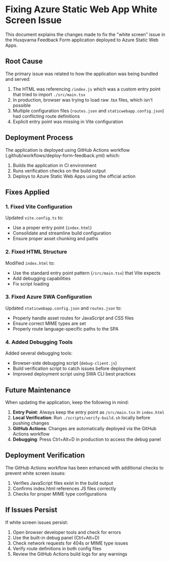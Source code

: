 # Fixing Azure Static Web App White Screen Issue

This document explains the changes made to fix the "white screen" issue in the Husqvarna Feedback Form application deployed to Azure Static Web Apps.

## Root Cause

The primary issue was related to how the application was being bundled and served:

1. The HTML was referencing `/index.js` which was a custom entry point that tried to import `./src/main.tsx`
2. In production, browser was trying to load raw .tsx files, which isn't possible
3. Multiple configuration files (`routes.json` and `staticwebapp.config.json`) had conflicting route definitions
4. Explicit entry point was missing in Vite configuration

## Deployment Process

The application is deployed using GitHub Actions workflow (.github/workflows/deploy-form-feedback.yml) which:
1. Builds the application in CI environment
2. Runs verification checks on the build output
3. Deploys to Azure Static Web Apps using the official action

## Fixes Applied

### 1. Fixed Vite Configuration

Updated `vite.config.ts` to:
- Use a proper entry point (`index.html`)
- Consolidate and streamline build configuration 
- Ensure proper asset chunking and paths

### 2. Fixed HTML Structure

Modified `index.html` to:
- Use the standard entry point pattern (`/src/main.tsx`) that Vite expects
- Add debugging capabilities
- Fix script loading

### 3. Fixed Azure SWA Configuration

Updated `staticwebapp.config.json` and `routes.json` to:
- Properly handle asset routes for JavaScript and CSS files
- Ensure correct MIME types are set
- Properly route language-specific paths to the SPA

### 4. Added Debugging Tools

Added several debugging tools:
- Browser-side debugging script (`debug-client.js`) 
- Build verification script to catch issues before deployment
- Improved deployment script using SWA CLI best practices

## Future Maintenance

When updating the application, keep the following in mind:

1. **Entry Point**: Always keep the entry point as `/src/main.tsx` in `index.html`
2. **Local Verification**: Run `./scripts/verify-build.sh` locally before pushing changes
3. **GitHub Actions**: Changes are automatically deployed via the GitHub Actions workflow
4. **Debugging**: Press Ctrl+Alt+D in production to access the debug panel

## Deployment Verification

The GitHub Actions workflow has been enhanced with additional checks to prevent white screen issues:
1. Verifies JavaScript files exist in the build output
2. Confirms index.html references JS files correctly
3. Checks for proper MIME type configurations

## If Issues Persist

If white screen issues persist:
1. Open browser developer tools and check for errors
2. Use the built-in debug panel (Ctrl+Alt+D) 
3. Check network requests for 404s or MIME type issues
4. Verify route definitions in both config files
5. Review the GitHub Actions build logs for any warnings
